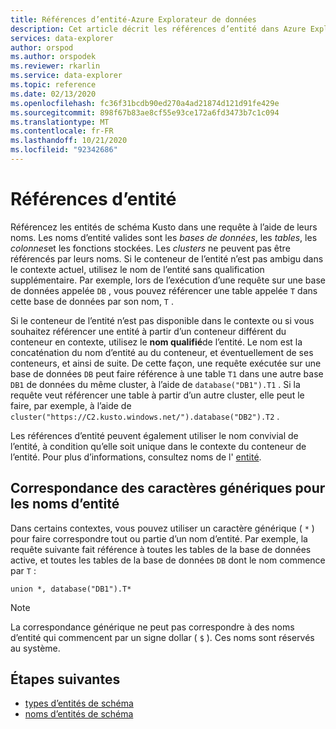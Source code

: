 ```yaml
---
title: Références d’entité-Azure Explorateur de données
description: Cet article décrit les références d’entité dans Azure Explorateur de données.
services: data-explorer
author: orspod
ms.author: orspodek
ms.reviewer: rkarlin
ms.service: data-explorer
ms.topic: reference
ms.date: 02/13/2020
ms.openlocfilehash: fc36f31bcdb90ed270a4ad21874d121d91fe429e
ms.sourcegitcommit: 898f67b83ae8cf55e93ce172a6fd3473b7c1c094
ms.translationtype: MT
ms.contentlocale: fr-FR
ms.lasthandoff: 10/21/2020
ms.locfileid: "92342686"
---
```

# <a name="entity-references"></a>Références d’entité

Référencez les entités de schéma Kusto dans une requête à l’aide de leurs noms. Les noms d’entité valides sont les *bases de données*, les *tables*, les *colonnes*et les fonctions stockées. Les *clusters* ne peuvent pas être référencés par leurs noms.
Si le conteneur de l’entité n’est pas ambigu dans le contexte actuel, utilisez le nom de l’entité sans qualification supplémentaire. Par exemple, lors de l’exécution d’une requête sur une base de données appelée `DB` , vous pouvez référencer une table appelée `T` dans cette base de données par son nom, `T` .

Si le conteneur de l’entité n’est pas disponible dans le contexte ou si vous souhaitez référencer une entité à partir d’un conteneur différent du conteneur en contexte, utilisez le **nom qualifié**de l’entité.
Le nom est la concaténation du nom d’entité au du conteneur, et éventuellement de ses conteneurs, et ainsi de suite. De cette façon, une requête exécutée sur une base de données `DB` peut faire référence à une table `T1` dans une autre base `DB1` de données du même cluster, à l’aide de `database("DB1").T1` . Si la requête veut référencer une table à partir d’un autre cluster, elle peut le faire, par exemple, à l’aide de `cluster("https://C2.kusto.windows.net/").database("DB2").T2` .

Les références d’entité peuvent également utiliser le nom convivial de l’entité, à condition qu’elle soit unique dans le contexte du conteneur de l’entité. Pour plus d’informations, consultez noms de l' [entité](./entity-names.md#entity-pretty-names).

## <a name="wildcard-matching-for-entity-names"></a>Correspondance des caractères génériques pour les noms d’entité

Dans certains contextes, vous pouvez utiliser un caractère générique ( `*` ) pour faire correspondre tout ou partie d’un nom d’entité. Par exemple, la requête suivante fait référence à toutes les tables de la base de données active, et toutes les tables de la base de données `DB` dont le nom commence par `T` :

```kusto
union *, database("DB1").T*
```

> [!NOTE]
> La correspondance générique ne peut pas correspondre à des noms d’entité qui commencent par un signe dollar ( `$` ).
Ces noms sont réservés au système.

## <a name="next-steps"></a>Étapes suivantes

* [types d’entités de schéma](./index.md)
* [noms d’entités de schéma](./entity-names.md)
